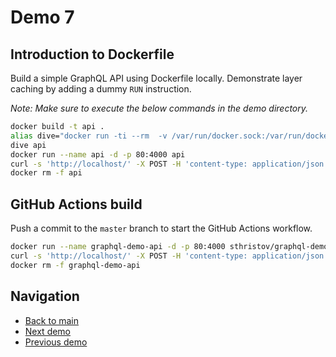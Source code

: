# Demo 7

## Introduction to Dockerfile

Build a simple GraphQL API using Dockerfile locally.
Demonstrate layer caching by adding a dummy `RUN` instruction.

_Note: Make sure to execute the below commands in the demo directory._

```bash
docker build -t api .
alias dive="docker run -ti --rm  -v /var/run/docker.sock:/var/run/docker.sock wagoodman/dive"
dive api
docker run --name api -d -p 80:4000 api
curl -s 'http://localhost/' -X POST -H 'content-type: application/json' --data '{ "query": "{ teams { id name members department } }" }' | jq
docker rm -f api
```

## GitHub Actions build

Push a commit to the `master` branch to start the GitHub Actions workflow.

```bash
docker run --name graphql-demo-api -d -p 80:4000 sthristov/graphql-demo-api:2021-11-17-69f29a69
curl -s 'http://localhost/' -X POST -H 'content-type: application/json' --data '{ "query": "{ teams { id name members department } }" }' | jq
docker rm -f graphql-demo-api
```

## Navigation

- [Back to main](../README.md)
- [Next demo](../demo_8/README.md)
- [Previous demo](../demo_6/README.md)
